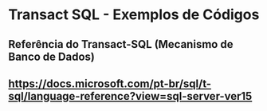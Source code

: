 # Transact SQL - Exemplos de Códigos

## Referência do Transact-SQL (Mecanismo de Banco de Dados) 

## https://docs.microsoft.com/pt-br/sql/t-sql/language-reference?view=sql-server-ver15

